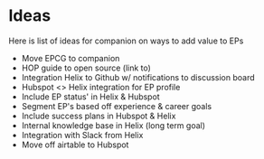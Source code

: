 # Ideas

Here is list of ideas for companion on ways to add value to EPs

- Move EPCG to companion
- HOP guide to open source (link to)
- Integration Helix to Github w/ notifications to discussion board
- Hubspot <> Helix integration for EP profile
- Include EP status' in Helix & Hubspot
- Segment EP's based off experience & career goals
- Include success plans in Hubspot & Helix
- Internal knowledge base in Helix (long term goal)
- Integration with Slack from Helix
- Move off airtable to Hubspot

